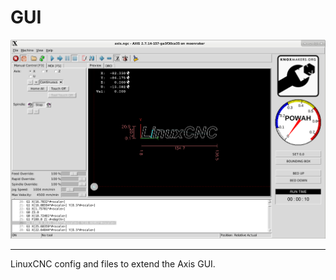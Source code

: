 #  GUI

![Axis Interface](moonraker-gui.png)

---

LinuxCNC config and files to extend the Axis GUI.
